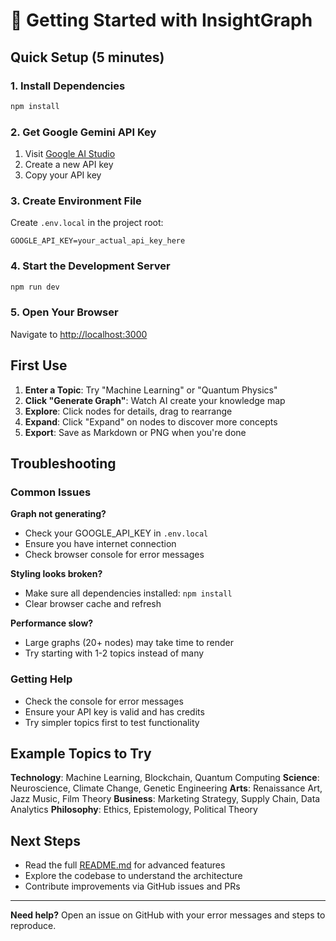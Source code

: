 # 🚀 Getting Started with InsightGraph

## Quick Setup (5 minutes)

### 1. Install Dependencies
```bash
npm install
```

### 2. Get Google Gemini API Key
1. Visit [Google AI Studio](https://makersuite.google.com/app/apikey)
2. Create a new API key
3. Copy your API key

### 3. Create Environment File
Create `.env.local` in the project root:
```env
GOOGLE_API_KEY=your_actual_api_key_here
```

### 4. Start the Development Server
```bash
npm run dev
```

### 5. Open Your Browser
Navigate to [http://localhost:3000](http://localhost:3000)

## First Use

1. **Enter a Topic**: Try "Machine Learning" or "Quantum Physics"
2. **Click "Generate Graph"**: Watch AI create your knowledge map
3. **Explore**: Click nodes for details, drag to rearrange
4. **Expand**: Click "Expand" on nodes to discover more concepts
5. **Export**: Save as Markdown or PNG when you're done

## Troubleshooting

### Common Issues

**Graph not generating?**
- Check your GOOGLE_API_KEY in `.env.local`
- Ensure you have internet connection
- Check browser console for error messages

**Styling looks broken?**
- Make sure all dependencies installed: `npm install`
- Clear browser cache and refresh

**Performance slow?**
- Large graphs (20+ nodes) may take time to render
- Try starting with 1-2 topics instead of many

### Getting Help

- Check the console for error messages
- Ensure your API key is valid and has credits
- Try simpler topics first to test functionality

## Example Topics to Try

**Technology**: Machine Learning, Blockchain, Quantum Computing
**Science**: Neuroscience, Climate Change, Genetic Engineering
**Arts**: Renaissance Art, Jazz Music, Film Theory
**Business**: Marketing Strategy, Supply Chain, Data Analytics
**Philosophy**: Ethics, Epistemology, Political Theory

## Next Steps

- Read the full [README.md](README.md) for advanced features
- Explore the codebase to understand the architecture
- Contribute improvements via GitHub issues and PRs

---

**Need help?** Open an issue on GitHub with your error messages and steps to reproduce.